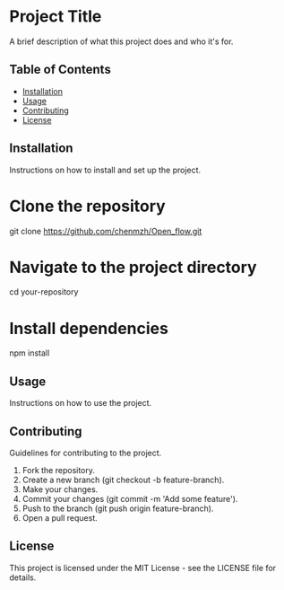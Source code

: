# Project Title

A brief description of what this project does and who it's for.

## Table of Contents

- [Installation](#installation)
- [Usage](#usage)
- [Contributing](#contributing)
- [License](#license)

## Installation

Instructions on how to install and set up the project.


# Clone the repository
git clone https://github.com/chenmzh/Open_flow.git

# Navigate to the project directory
cd your-repository

# Install dependencies
npm install


## Usage
Instructions on how to use the project.

## Contributing
Guidelines for contributing to the project.

1. Fork the repository.
2. Create a new branch (git checkout -b feature-branch).
3. Make your changes.
4. Commit your changes (git commit -m 'Add some feature').
5. Push to the branch (git push origin feature-branch).
6. Open a pull request.

## License
This project is licensed under the MIT License - see the LICENSE file for details.


